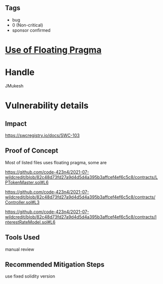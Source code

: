 ## Tags

- bug
- 0 (Non-critical)
- sponsor confirmed

# [Use of Floating Pragma](https://github.com/code-423n4/2021-07-wildcredit-findings/issues/99) 

# Handle

JMukesh


# Vulnerability details

## Impact

https://swcregistry.io/docs/SWC-103

## Proof of Concept
Most of  listed files uses floating pragma, some are

https://github.com/code-423n4/2021-07-wildcredit/blob/82c48d73fd27a9d4d5d4a395b3affcef4ef6c5c8/contracts/LPTokenMaster.sol#L6

https://github.com/code-423n4/2021-07-wildcredit/blob/82c48d73fd27a9d4d5d4a395b3affcef4ef6c5c8/contracts/Controller.sol#L3

https://github.com/code-423n4/2021-07-wildcredit/blob/82c48d73fd27a9d4d5d4a395b3affcef4ef6c5c8/contracts/InterestRateModel.sol#L6

## Tools Used

manual review

## Recommended Mitigation Steps
use fixed solidity version

